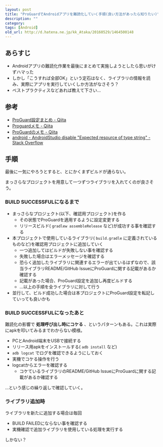 ```yaml
---
layout: post
title: "ProGuardでAndroidアプリを難読化していく手順(良い方法があったら知りたい)"
description: ""
category: 
tags: [Android]
old_url: http://d.hatena.ne.jp/kk_Ataka/20160529/1464500148
---
```


## あらすじ

- Androidアプリの難読化作業を最後にまとめて実施しようとしたら思いがけずハマった
- しかし「こうすれば全部OK」という定石はなく、ライブラリの情報を読み、実際にアプリを実行していくしか方法がなさそう？
- ベストプラクティスなどあれば教えて下さい…

## 参考

- [ProGuard設定まとめ - Qiita](http://qiita.com/tsuyosh/items/9dd3c6b9dc11b5f640be)
- [Proguardメモ - Qiita](http://qiita.com/teracy/items/f42448a186ee2319a3c1#rxjava)
- [ProGuardのメモ - Qiita](http://qiita.com/niusounds/items/d58a0c1e99c9db0260f8)
- [android - AndroidStudio disable "Expected resource of type string" - Stack Overflow](http://stackoverflow.com/questions/35009832/androidstudio-disable-expected-resource-of-type-string)

## 手順

最後に一気にやろうとすると、とにかくまずビルドが通らない。

まっさらなプロジェクトを用意して一つずつライブラリを入れてくのが良さそう。

### BUILD SUCCESSFULになるまで

- まっさらなプロジェクト(以下、確認用プロジェクト)を作る
  - その状態でProGuardを適用するように設定変更する
  - リリースビルド( `gradlew assembleRelease` など)が成功する事を確認する
- 本プロジェクトで使用しているライブラリ( `build.gradle` に定義されているものなど)を確認用プロジェクトに追加していく
  - 一つ追加してはビルドが失敗しない事を確認する
  - 失敗した場合はエラーメッセージを確認する
  - 恐らく追加したライブラリに関連するエラーが出ているはずなので、該当ライブラリREADME/GitHub IssueにProGuardに関する記載があるか確認する
  - 記載があった場合、ProGuard設定を追加し再度ビルドする
  - …以上の手順を全ライブラリに対して行う
- 並行して、ビルド成功した場合は本プロジェクトにProGuard設定を転記していっても良いかも

### BUILD SUCCESSFULになったあと

難読化の影響で **処理呼び出し時にコケる** 、というパターンもある。これは実際にapkを叩いてみるまでわからない模様。

- PCとAndroid端末をUSBで接続する
- リリース用apkをインストールする( `adb install` など)
- `adb logcat` でログを確認できるようにしておく
- 実機でコケる操作を行う
- logcatからエラーを確認する
  - コケているライブラリのREADME/GitHub IssueにProGuardに関する記載があるか確認する

…という感じの繰り返しで確認していく。

### ライブラリ追加時

ライブラリを新たに追加する場合は毎回

- BUILD FAILEDにならない事を確認する
- 実機確認で追加ライブラリを使用している処理を実行する

しかない？
